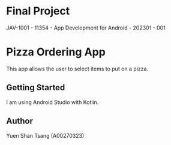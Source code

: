 # Final Project

JAV-1001 - 11354 - App Development for Android - 202301 - 001

# Pizza Ordering App

This app allows the user to select items to put on a pizza.

## Getting Started

I am using Android Studio with Kotlin.

## Author
Yuen Shan Tsang (A00270323)
